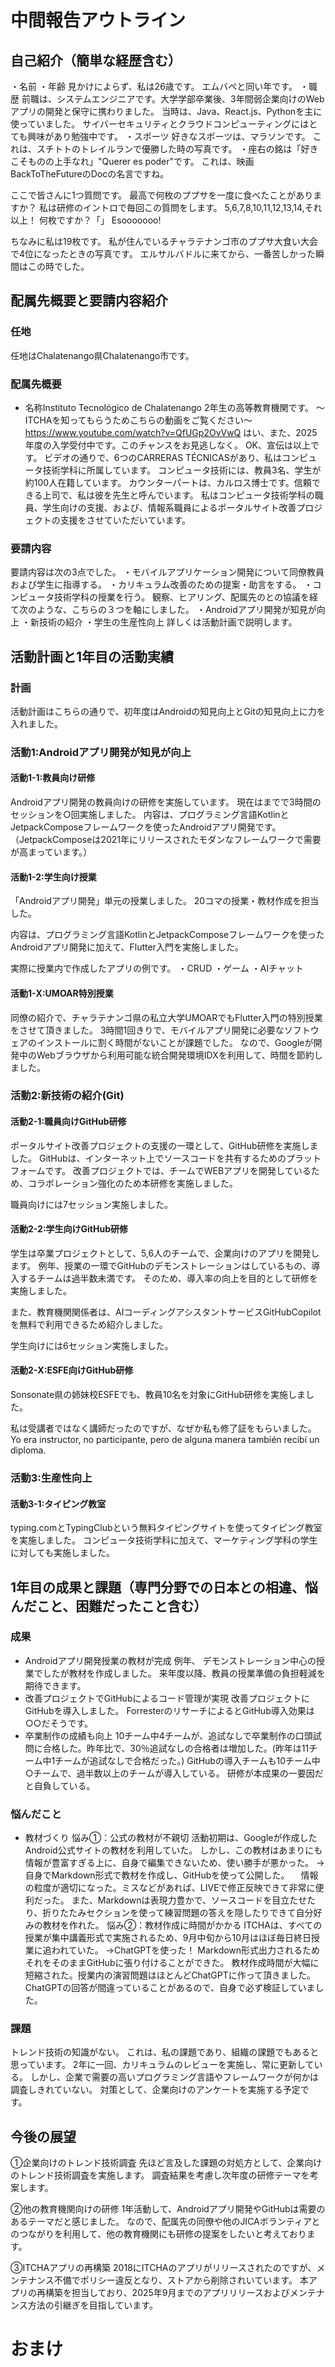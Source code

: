 # 中間報告アウトライン

## 自己紹介（簡単な経歴含む）
・名前
・年齢
見かけによらず、私は26歳です。
エムバペと同い年です。
・職歴
前職は、システムエンジニアです。大学学部卒業後、3年間弱企業向けのWebアプリの開発と保守に携わりました。
当時は、Java、React.js、Pythonを主に使っていました。
サイバーセキュリティとクラウドコンピューティングにはとても興味があり勉強中です。
・スポーツ
好きなスポーツは、マラソンです。
これは、スチトトのトレイルランで優勝した時の写真です。
・座右の銘は「好きこそものの上手なれ」"Querer es poder"です。
これは、映画BackToTheFutureのDocの名言ですね。

ここで皆さんに1つ質問です。
最高で何枚のププサを一度に食べたことがありますか？
私は研修のイントロで毎回この質問をします。
5,6,7,8,10,11,12,13,14,それ以上！
何枚ですか？「」
Esooooooo!

ちなみに私は19枚です。
私が住んでいるチャラテナンゴ市のププサ大食い大会で4位になったときの写真です。
エルサルバドルに来てから、一番苦しかった瞬間はこの時でした。

## 配属先概要と要請内容紹介
### 任地
任地はChalatenango県Chalatenango市です。

### 配属先概要
- 名称Instituto Tecnológico de Chalatenango
2年生の高等教育機関です。
～ITCHAを知ってもらうためこちらの動画をご覧ください～
https://www.youtube.com/watch?v=QfUGp2OvVwQ
はい、また、2025年度の入学受付中です。このチャンスをお見逃しなく。
OK、宣伝は以上です。
ビデオの通りで、6つのCARRERAS TÉCNICASがあり、私はコンピュータ技術学科に所属しています。
コンピュータ技術には、教員3名、学生が約100人在籍しています。
カウンターパートは、カルロス博士です。信頼できる上司で、私は彼を先生と呼んでいます。
私はコンピュータ技術学科の職員、学生向けの支援、および、情報系職員によるポータルサイト改善プロジェクトの支援をさせていただいています。
### 要請内容
要請内容は次の3点でした。
・モバイルアプリケーション開発について同僚教員および学生に指導する。
・カリキュラム改善のための提案・助言をする。
・コンピュータ技術学科の授業を行う。
観察、ヒアリング、配属先のとの協議を経て次のような、こちらの３つを軸にしました。
・Androidアプリ開発が知見が向上
・新技術の紹介
・学生の生産性向上
詳しくは活動計画で説明します。

## 活動計画と1年目の活動実績
### 計画
活動計画はこちらの通りで、初年度はAndroidの知見向上とGitの知見向上に力を入れました。

### 活動1:Androidアプリ開発が知見が向上
#### 活動1-1:教員向け研修
Androidアプリ開発の教員向けの研修を実施しています。
現在はまでで3時間のセッションを○回実施しました。
内容は、プログラミング言語KotlinとJetpackComposeフレームワークを使ったAndroidアプリ開発です。
（JetpackComposeは2021年にリリースされたモダンなフレームワークで需要が高まっています。）
#### 活動1-2:学生向け授業
「Androidアプリ開発」単元の授業しました。
20コマの授業・教材作成を担当した。

内容は、プログラミング言語KotlinとJetpackComposeフレームワークを使ったAndroidアプリ開発に加えて、Flutter入門を実施しました。

実際に授業内で作成したアプリの例です。
・CRUD
・ゲーム
・AIチャット

#### 活動1-X:UMOAR特別授業
同僚の紹介で、チャラテナンゴ県の私立大学UMOARでもFlutter入門の特別授業をさせて頂きました。
3時間1回きりで、モバイルアプリ開発に必要なソフトウェアのインストールに割く時間がないことが課題でした。
なので、Googleが開発中のWebブラウザから利用可能な統合開発環境IDXを利用して、時間を節約しました。

### 活動2:新技術の紹介(Git)
#### 活動2-1:職員向けGitHub研修
ポータルサイト改善プロジェクトの支援の一環として、GitHub研修を実施しました。
GitHubは、インターネット上でソースコードを共有するためのプラットフォームです。
改善プロジェクトでは、チームでWEBアプリを開発しているため、コラボレーション強化のため本研修を実施しました。

職員向けには7セッション実施しました。

#### 活動2-2:学生向けGitHub研修
学生は卒業プロジェクトとして、5,6人のチームで、企業向けのアプリを開発します。
例年、授業の一環でGitHubのデモンストレーションはしているもの、導入するチームは過半数未満です。
そのため、導入率の向上を目的として研修を実施しました。

また、教育機関関係者は、AIコーディングアシスタントサービスGitHubCopilotを無料で利用できるため紹介しました。

学生向けには6セッション実施しました。

#### 活動2-X:ESFE向けGitHub研修
Sonsonate県の姉妹校ESFEでも、教員10名を対象にGitHub研修を実施しました。

私は受講者ではなく講師だったのですが、なぜか私も修了証をもらいました。
Yo era instructor, no participante, pero de alguna manera también recibí un diploma.

### 活動3:生産性向上
#### 活動3-1:タイピング教室
typing.comとTypingClubという無料タイピングサイトを使ってタイピング教室を実施しました。
コンピュータ技術学科に加えて、マーケティング学科の学生に対しても実施しました。

## 1年目の成果と課題（専門分野での日本との相違、悩んだこと、困難だったこと含む）
### 成果
- Androidアプリ開発授業の教材が完成
  例年、 デモンストレーション中心の授業でしたが教材を作成しました。
  来年度以降、教員の授業準備の負担軽減を期待できます。
- 改善プロジェクトでGitHubによるコード管理が実現
  改善プロジェクトにGitHubを導入しました。
  ForresterのリサーチによるとGitHub導入効果は○○だそうです。
- 卒業制作の成績も向上
  10チーム中4チームが、追試なしで卒業制作の口頭試問に合格した。昨年比で、30％追試なしの合格者は増加した。(昨年は11チーム中1チームが追試なしで合格だった。)
  GitHubの導入チームも10チーム中○チームで、過半数以上のチームが導入している。
  研修が本成果の一要因だと自負している。
  
### 悩んだこと
- 教材づくり
  悩み①：公式の教材が不親切
  活動初期は、Googleが作成したAndroid公式サイトの教材を利用していた。
  しかし、この教材はあまりにも情報が豊富すぎる上に、自身で編集できないため、使い勝手が悪かった。
  →自身でMarkdown形式で教材を作成し、GitHubを使って公開した。
  　情報の粒度が適切になった。ミスなどがあれば、LIVEで修正反映できて非常に便利だった。
    また、Markdownは表現力豊かで、ソースコードを目立たせたり、折りたたみセクションを使って練習問題の答えを隠したりできて自分好みの教材を作れた。
  悩み②：教材作成に時間がかかる
  ITCHAは、すべての授業が集中講義形式で実施されるため、9月中旬から10月はほぼ毎日終日授業に追われていた。
  →ChatGPTを使った！
   Markdown形式出力されるためそれをそのままGitHubに張り付けることができた。
   教材作成時間が大幅に短縮された。授業内の演習問題はほとんどChatGPTに作って頂きました。
   ChatGPTの回答が間違っていることがあるので、自身で必ず検証していました。
  
### 課題
トレンド技術の知識がない。
これは、私の課題であり、組織の課題でもあると思っています。
2年に一回、カリキュラムのレビューを実施し、常に更新している。
しかし、企業で需要の高いプログラミング言語やフレームワークが何かは調査しきれていない。
対策として、企業向けのアンケートを実施する予定です。

## 今後の展望
①企業向けのトレンド技術調査
先ほど言及した課題の対処方として、企業向けのトレンド技術調査を実施します。
調査結果を考慮し次年度の研修テーマを考案します。

②他の教育機関向けの研修
1年活動して、Androidアプリ開発やGitHubは需要のあるテーマだと感じました。
なので、配属先の同僚や他のJICAボランティアとのつながりを利用して、他の教育機関にも研修の提案をしたいと考えております。

③ITCHAアプリの再構築
2018にITCHAのアプリがリリースされたのですが、メンテナンス不備でポリシー違反となり、ストアから削除されいています。
本アプリの再構築を担当しており、2025年9月までのアプリリリースおよびメンテナンス方法の引継ぎを目指しています。

# おまけ

## 
